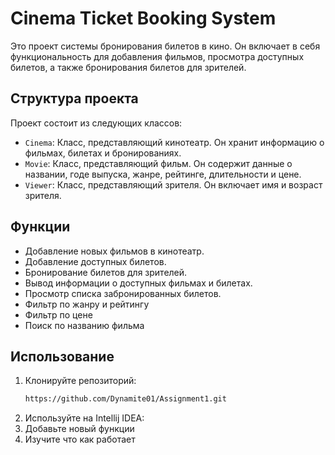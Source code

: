 # Cinema Ticket Booking System

Это проект системы бронирования билетов в кино. Он включает в себя функциональность для добавления фильмов, просмотра доступных билетов, а также бронирования билетов для зрителей.

## Структура проекта

Проект состоит из следующих классов:
- `Cinema`: Класс, представляющий кинотеатр. Он хранит информацию о фильмах, билетах и бронированиях.
- `Movie`: Класс, представляющий фильм. Он содержит данные о названии, годе выпуска, жанре, рейтинге, длительности и цене.
- `Viewer`: Класс, представляющий зрителя. Он включает имя и возраст зрителя.

## Функции

- Добавление новых фильмов в кинотеатр.
- Добавление доступных билетов.
- Бронирование билетов для зрителей.
- Вывод информации о доступных фильмах и билетах.
- Просмотр списка забронированных билетов.
- Фильтр по жанру и рейтингу
- Фильтр по цене
- Поиск по названию фильма

## Использование

1. Клонируйте репозиторий:
   ```bash
   https://github.com/Dynamite01/Assignment1.git
    ```
2. Используйте на Intellij IDEA:
3. Добавьте новый функции
4. Изучите что как работает
